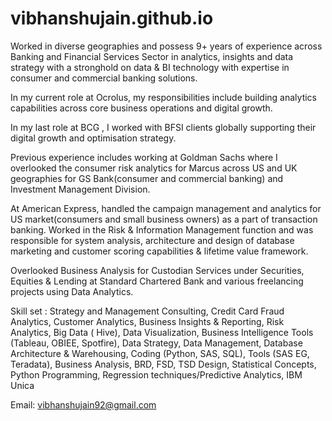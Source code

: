 # vibhanshujain.github.io

Worked in diverse geographies and possess 9+ years of experience across Banking and Financial Services Sector in analytics, insights and data strategy with a stronghold on data & BI technology with expertise in consumer and commercial banking solutions.

In my current role at Ocrolus, my responsibilities include building analytics capabilities across core business operations and digital growth.

In my last role at BCG , I worked with BFSI clients globally supporting their digital growth and optimisation strategy.

Previous experience includes working at Goldman Sachs where I overlooked the consumer risk analytics for Marcus across US and UK geographies for GS Bank(consumer and commercial banking) and Investment Management Division.

At American Express, handled the campaign management and analytics for US market(consumers and small business owners) as a part of transaction banking.
Worked in the Risk & Information Management function and was responsible for system analysis, architecture and design of database marketing and customer scoring capabilities & lifetime value framework.

Overlooked Business Analysis for Custodian Services under Securities, Equities & Lending at Standard Chartered Bank and various freelancing projects using Data Analytics.

Skill set : Strategy and Management Consulting, Credit Card Fraud Analytics, Customer Analytics, Business Insights & Reporting, Risk Analytics, Big Data ( Hive), Data Visualization, Business Intelligence Tools (Tableau, OBIEE, Spotfire), Data Strategy, Data Management, Database Architecture & Warehousing, Coding (Python, SAS, SQL), Tools (SAS EG, Teradata), Business Analysis, BRD, FSD, TSD Design, Statistical Concepts, Python Programming, Regression techniques/Predictive Analytics, IBM Unica

Email: vibhanshujain92@gmail.com
